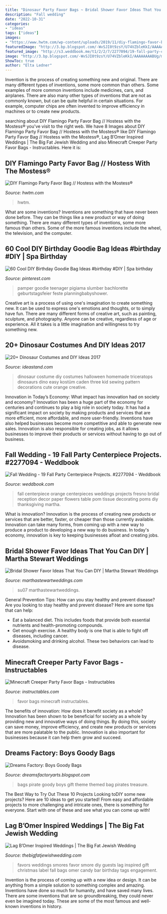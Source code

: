 ```yaml
---
title: "Dinosaur Party Favor Bags ~ Bridal Shower Favor Ideas That You Can Diy"
description: "Fall wedding"
date: "2022-10-31"
categories:
- "ideas"
tags: ["ideas"]
images:
- "https://www.hwtm.com/wp-content/uploads/2019/11/diy-flamingo-favor-bag.jpg"
featuredImage: "http://3.bp.blogspot.com/-WvSJI0t9zsY/U74VZbleKkI/AAAAAAAABUg/m3vKM5c7dio/s1600/P7068669.JPG"
featured_image: "http://s3.weddbook.me/t1/2/2/7/2277094/19-fall-party-centerpiece-projects.jpg"
image: "http://3.bp.blogspot.com/-WvSJI0t9zsY/U74VZbleKkI/AAAAAAAABUg/m3vKM5c7dio/s1600/P7068669.JPG"
ShowToc: true
author: "Elta Ledner"
---
```



Invention is the process of creating something new and original. There are many different types of inventions, some more common than others. Some examples of more common inventions include medicines, cars, and airplanes. There are also many other types of inventions that are not as commonly known, but can be quite helpful in certain situations. For example, computer chips are often invented to improve efficiency in machines or to create new products.

	

		
searching about DIY Flamingo Party Favor Bag // Hostess with the Mostess® you've visit to the right web. We have 8 Images about DIY Flamingo Party Favor Bag // Hostess with the Mostess® like DIY Flamingo Party Favor Bag // Hostess with the Mostess®, Lag B’Omer Inspired Weddings | The Big Fat Jewish Wedding and also Minecraft Creeper Party Favor Bags - Instructables. Here it is:
		
    
## DIY Flamingo Party Favor Bag // Hostess With The Mostess®

<img loading=lazy src="https://www.hwtm.com/wp-content/uploads/2019/11/diy-flamingo-favor-bag.jpg" onerror="this.onerror=null;this.src='https://tse1.mm.bing.net/th?id=OIP.awDG_g56wWGamhqbCMQB9QHaKF&amp;pid=15.1';" alt="DIY Flamingo Party Favor Bag // Hostess with the Mostess®">

_Source: hwtm.com_

>hwtm. 

	

What are some inventions?
Inventions are something that have never been done before. They can be things like a new product or way of doing something. There are many different types of inventions, some more famous than others. Some of the more famous inventions include the wheel, the television, and the computer.

    
## 60 Cool DIY Birthday Goodie Bag Ideas #birthday #DIY | Spa Birthday

<img loading=lazy src="https://i.pinimg.com/736x/2d/ca/b1/2dcab11f5d127e671ea02a6b5351ef09.jpg" onerror="this.onerror=null;this.src='https://tse1.mm.bing.net/th?id=OIP.OtVy0IE1mrmEHlAlzeEkoAHaKQ&amp;pid=15.1';" alt="60 Cool DIY Birthday Goodie Bag Ideas #birthday #DIY | Spa birthday">

_Source: pinterest.com_

>pamper goodie teenager pigiama slumber bachlorette geburtstagsfeier feste planningbabyshower. 

	

Creative art is a process of using one's imagination to create something new. It can be used to express one's emotions and thoughts, or to simply have fun. There are many different forms of creative art, such as painting, sculpture, and photography. Anyone can be creative, regardless of age or experience. All it takes is a little imagination and willingness to try something new.

    
## 20+ Dinosaur Costumes And DIY Ideas 2017

<img loading=lazy src="https://ideastand.com/wp-content/uploads/2017/09/dinosaur-costume-diy/7-dinosaur-costume-diy-ideas-tutorials.jpg" onerror="this.onerror=null;this.src='https://tse4.mm.bing.net/th?id=OIP.78xMMOOR7oeVhC7pjPeSBgHaLv&amp;pid=15.1';" alt="20+ Dinosaur Costumes and DIY Ideas 2017">

_Source: ideastand.com_

>dinosaur costume diy costumes halloween homemade triceratops dinosaurs dino easy kostüm caden three kid sewing pattern decorations cute orange creative. 

	

Innovation in Today’s Economy: What impact has innovation had on society and economy?
Innovation has been a huge part of the economy for centuries and continues to play a big role in society today. It has had a significant impact on society by making products and services that are more efficient, more affordable, and more user-friendly. Inventions have also helped businesses become more competitive and able to generate new sales. Innovation is also responsible for creating jobs, as it allows businesses to improve their products or services without having to go out of business.

    
## Fall Wedding - 19 Fall Party Centerpiece Projects. #2277094 - Weddbook

<img loading=lazy src="http://s3.weddbook.me/t1/2/2/7/2277094/19-fall-party-centerpiece-projects.jpg" onerror="this.onerror=null;this.src='https://tse1.mm.bing.net/th?id=OIP.ccExsCvBdIgt5PzujpA8uwHaJ8&amp;pid=15.1';" alt="Fall Wedding - 19 Fall Party Centerpiece Projects. #2277094 - Weddbook">

_Source: weddbook.com_

>fall centerpiece orange centerpieces weddings projects fresno bridal reception decor paper flowers table pom tissue decorating poms diy thanksgiving martha. 

	

What is innovation?
Innovation is the process of creating new products or services that are better, faster, or cheaper than those currently available. Innovation can take many forms, from coming up with a new way to produce a product to developing a new way to do business. In today's economy, innovation is key to keeping businesses afloat and creating jobs.

    
## Bridal Shower Favor Ideas That You Can DIY | Martha Stewart Weddings

<img loading=lazy src="https://assets.marthastewartweddings.com/styles/wmax-520-highdpi/d52/diy-bridal-shower-favors-fabric-tied-candy-su07-0515/diy-bridal-shower-favors-fabric-tied-candy-su07-0515_vert.jpg?itok=xHmxdYIB" onerror="this.onerror=null;this.src='https://tse1.mm.bing.net/th?id=OIP.7SECYM0LPkTA0P5AGgQF-wHaJQ&amp;pid=15.1';" alt="Bridal Shower Favor Ideas That You Can DIY | Martha Stewart Weddings">

_Source: marthastewartweddings.com_

>su07 marthastewartweddings. 

	

General Prevention Tips: How can you stay healthy and prevent disease?
Are you looking to stay healthy and prevent disease? Here are some tips that can help: 
- Eat a balanced diet. This includes foods that provide both essential nutrients and health-promoting compounds. 
- Get enough exercise. A healthy body is one that is able to fight off diseases, including cancer. 
- Avoidsmoking and drinking alcohol. These two behaviors can lead to disease.

    
## Minecraft Creeper Party Favor Bags - Instructables

<img loading=lazy src="https://cdn.instructables.com/ORIG/FCU/TJ9L/HR3EINUX/FCUTJ9LHR3EINUX.jpg?width=2100" onerror="this.onerror=null;this.src='https://tse4.mm.bing.net/th?id=OIP.hB8ZLqY3mxH8ndvT1tUnxwHaFj&amp;pid=15.1';" alt="Minecraft Creeper Party Favor Bags - Instructables">

_Source: instructables.com_

>favor bags minecraft instructables. 

	

The benefits of innovation: How does it benefit society as a whole?
Innovation has been shown to be beneficial for society as a whole by providing new and innovative ways of doing things. By doing this, society can save money, improve efficiency, and create new products or services that are more palatable to the public. Innovation is also important for businesses because it can help them grow and succeed.

    
## Dreams Factory: Boys Goody Bags

<img loading=lazy src="http://3.bp.blogspot.com/-WvSJI0t9zsY/U74VZbleKkI/AAAAAAAABUg/m3vKM5c7dio/s1600/P7068669.JPG" onerror="this.onerror=null;this.src='https://tse4.mm.bing.net/th?id=OIP.-hvTkYo8RAcqikRNEnUzwgHaFj&amp;pid=15.1';" alt="Dreams Factory: Boys Goody Bags">

_Source: dreamsfactoryarts.blogspot.com_

>bags pirate goody boys gift theme themed bag pirates treasure. 

	

The Best Way to Try Out These 10 Projects
Looking toDIY some new projects? Here are 10 ideas to get you started! From easy and affordable projects to more challenging and intricate ones, there is something for everyone. Start with one of these and see what you can come up with!

    
## Lag B’Omer Inspired Weddings | The Big Fat Jewish Wedding

<img loading=lazy src="http://thebigfatjewishwedding.com/wp-content/uploads/sites/3/2014/05/smores-favors.jpg" onerror="this.onerror=null;this.src='https://tse2.mm.bing.net/th?id=OIP.1DLyuWSsqTFLWJrJgIkmIwHaH6&amp;pid=15.1';" alt="Lag B’Omer Inspired Weddings | The Big Fat Jewish Wedding">

_Source: thebigfatjewishwedding.com_

>favors weddings smores favor smore diy guests lag inspired gift christmas label fall bags omer candy bar birthday tags engagement. 

	

Invention is the process of coming up with a new idea or design. It can be anything from a simple solution to something complex and amazing. Inventions have done so much for humanity, and have saved many lives. There are some inventions that are so groundbreaking, they could never even be imagined today. These are some of the most famous and well-known inventions in history.

